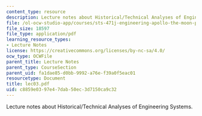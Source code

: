 ```yaml
---
content_type: resource
description: Lecture notes about Historical/Technical Analyses of Engineering Systems.
file: /ol-ocw-studio-app/courses/sts-471j-engineering-apollo-the-moon-project-as-a-complex-system-spring-2007/c8859e0397e47dab50ec3d7150ca9c32_lec03.pdf
file_size: 18597
file_type: application/pdf
learning_resource_types:
- Lecture Notes
license: https://creativecommons.org/licenses/by-nc-sa/4.0/
ocw_type: OCWFile
parent_title: Lecture Notes
parent_type: CourseSection
parent_uid: fa1dae85-d0bb-9992-a76e-f39a0f5eac01
resourcetype: Document
title: lec03.pdf
uid: c8859e03-97e4-7dab-50ec-3d7150ca9c32
---
```

Lecture notes about Historical/Technical Analyses of Engineering Systems.